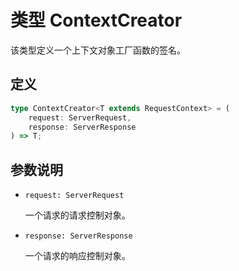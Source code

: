# 类型 ContextCreator

该类型定义一个上下文对象工厂函数的签名。

## 定义

```ts
type ContextCreator<T extends RequestContext> = (
    request: ServerRequest,
    response: ServerResponse
) => T;
```

## 参数说明

-   `request: ServerRequest`

    一个请求的请求控制对象。

-   `response: ServerResponse`

    一个请求的响应控制对象。
